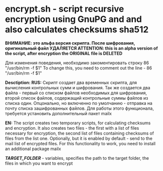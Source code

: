 # encrypt.sh - script recursive encryption using GnuPG and and also calculates checksums sha512

**ВНИМАНИЕ: это альфа версия скрипта. После шифрования, оригинальный файл УДАЛЯЕТСЯ
ATTENTION: this is an alpha version of the script, after encryption the ORIGINAL file is DELETED**

Для изменения поведения, необходимо закоментировать строку  86 "/usr/bin/rm -f $1"
To change this, you need to comment out the line - 86 "/usr/bin/rm -f $1"

**Desctiption:
RUS:** Скрипт создает два временных скрипта, для вычисления контрольных сумм и шифрования. Так же создается два файла - первый со списком файлов необходимых для шифрования, второй список файлов, содержащий контрольные суммы файлов из списка один. Опцонально, но включенно по умолчанию - отправка на почту списка зашифрованных файлов. Для работы этого функционала, требуется установить дополнительный пакет mailx

**EN:** The script creates two temporary scripts, for calculating checksums and encryption. It also creates two files - the first with a list of files necessary for encryption, the second list of files containing checksums of files from the list one. Optionally, but it is enabled by default - send to the mail list of encrypted files. For this functionality to work, you need to install an additional package mailx


**_TARGET_FOLDER_** - variables, specifies the path to the target folder, the files in which you want to encrypt


